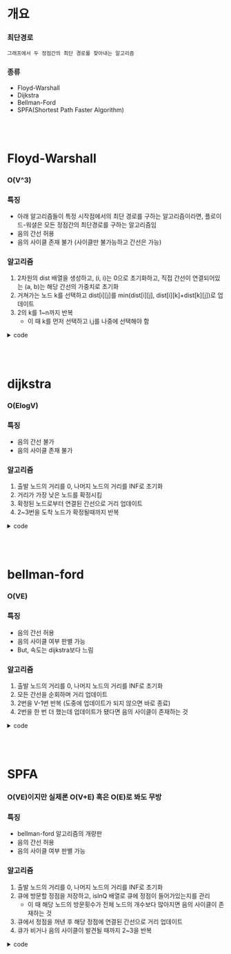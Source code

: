 # 개요

### 최단경로
    그래프에서 두 정점간의 최단 경로를 찾아내는 알고리즘

### 종류

* Floyd-Warshall
* Dijkstra
* Bellman-Ford
* SPFA(Shortest Path Faster Algorithm)

<br><br>
# Floyd-Warshall

### O(V^3)

### 특징
* 아래 알고리즘들이 특정 시작점에서의 최단 경로를 구하는 알고리즘이라면, 플로이드-워셜은 모든 정점간의 최단경로를 구하는 알고리즘임
* 음의 간선 허용
* 음의 사이클 존재 불가 (사이클만 불가능하고 간선은 가능)

### 알고리즘
1. 2차원의 dist 배열을 생성하고, (i, i)는 0으로 초기화하고, 직접 간선이 연결되어있는 (a, b)는 해당 간선의 가중치로 초기화
2. 거쳐가는 노드 k를 선택하고 dist[i][j]를 min(dist[i][j], dist[i][k]+dist[k][j])로 업데이트
3. 2의 k를 1~n까지 반복
    * 이 때 k를 먼저 선택하고 i,j를 나중에 선택해야 함

<details>
<summary>code</summary>

```c++
#define INF ((1<<31)-1)

int n, m;

int main() {
	cin >> n >> m;
	int i, j, k;
	vector<vector<pair<int, int> > > edge(n+1);
	int dist[105][105];

    //1. 초기화
	for (i = 1; i <= n; i++)
		for (j = 1; j <= n; j++)
			dist[i][j] = INF;
	for (i = 1; i <= n; i++)
		dist[i][i] = 0;
	for (i = 0; i < m; i++) {
		int a, b, c;
		cin >> a >> b >> c;
		edge[a].emplace_back(b, c);
		if (dist[a][b] > c)
			dist[a][b] = c;
	}

    //2~3. 업데이트
	for (k = 1; k <= n; k++) {
		for (i = 1; i <= n; i++) {
			for (j = 1; j <= n; j++) {
				//i:시작노드 j:도착노드 k:중간노드
				if (dist[i][k] == INF || dist[k][j] == INF)
					continue;
				dist[i][j] = min(dist[i][j], dist[i][k] + dist[k][j]);
			}
		}
	}

    //출력
	for (i = 1; i <= n; i++) {
		for (j = 1; j <= n; j++)
			cout << (dist[i][j] == INF ? 0 : dist[i][j]) << ' ';
		cout << '\n';
	}
}
```

</details>

<br><br>
# dijkstra

### O(ElogV)

### 특징
* 음의 간선 불가
* 음의 사이클 존재 불가

### 알고리즘
1. 출발 노드의 거리를 0, 나머지 노드의 거리를 INF로 초기화
2. 거리가 가장 낮은 노드를 확정시킴
3. 확정된 노드로부터 연결된 간선으로 거리 업데이트
4. 2~3번을 도착 노드가 확정될때까지 반복

<details>
<summary>code</summary>

```c++
int n, v;
vector<vector<pair<int, int> > > edge;

int dijkstra(int start, int end) {
	vector<int> dist(n, -1);
	priority_queue<pair<int, int>, vector<pair<int, int> >, greater<pair<int, int> > > pq;
	pq.emplace(0, start);
	int cnt = 0;
	while (!pq.empty() && cnt < n) {
		int x = pq.top().second, val = pq.top().first;
		pq.pop();
		if (dist[x] != -1)
			continue;
		dist[x] = val;
		if (++cnt == n || x == end)
			break;
		for (auto i : edge[x]) {
			if (dist[i.second] != -1)
				continue;
			pq.emplace(i.first + val, i.second);
		}
	}
	return dist[end];
}
```

</details>

<br><br>
# bellman-ford

### O(VE)

### 특징
* 음의 간선 허용
* 음의 사이클 여부 판별 가능
* But, 속도는 dijkstra보다 느림

### 알고리즘
1. 출발 노드의 거리를 0, 나머지 노드의 거리를 INF로 초기화
2. 모든 간선을 순회하며 거리 업데이트
3. 2번을 V-1번 반복 (도중에 업데이트가 되지 않으면 바로 종료)
4. 2번을 한 번 더 했는데 업데이트가 됐다면 음의 사이클이 존재하는 것

<details>
<summary>code</summary>

```c++
struct Node {
	int s, e, val;
};

int n, m;
vector<Node> edge;
vector<long long> dist(505, INT_MAX);

bool belman_ford() {
	bool isChanged = false;
	for (auto it : edge) {
		if (dist[it.s] == INT_MAX)
			continue;
		if (dist[it.e] > dist[it.s] + it.val) {
			dist[it.e] = dist[it.s] + it.val;
			isChanged = true;
		}
	}
	return isChanged;
}

int main() {
	cin >> n >> m;
	int i;
	for (i = 0; i < m; i++) {
		int a, b, c;
		cin >> a >> b >> c;
		edge.emplace_back(Node{ a,b,c });
	}
	dist[1] = 0;
	for (i = 0; i < n-1; i++) {
		if (!belman_ford())
			break;
	}
	if (belman_ford())
		cout << -1;
	else {
		for (i = 2; i <= n; i++)
			cout << (dist[i] == INT_MAX ? -1 : dist[i]) << '\n';
	}
}
```

</details>


<br><br>
# SPFA

### O(VE)이지만 실제론 O(V+E) 혹은 O(E)로 봐도 무방

### 특징
* bellman-ford 알고리즘의 개량판
* 음의 간선 허용
* 음의 사이클 여부 판별 가능

### 알고리즘
1. 출발 노드의 거리를 0, 나머지 노드의 거리를 INF로 초기화
2. 큐에 방문할 정점을 저장하고, isInQ 배열로 큐에 정점이 들어가있는지를 관리
    * 이 때 해당 노드의 방문횟수가 전체 노드의 개수보다 많아지면 음의 사이클이 존재하는 것
3. 큐에서 정점을 꺼낸 후 해당 정점에 연결된 간선으로 거리 업데이트
4. 큐가 비거나 음의 사이클이 발견될 때까지 2~3을 반복

<details>
<summary>code</summary>

```c++
bool spfa() {
	int s = startNumber;
	bool isInQ[510]; memset(isInQ, 0, sizeof(isInQ));
	fill(dist, dist + 509, INF);
	dist[s] = 0;
	queue<int> q;
	q.push(s);
	isInQ[s] = true;
	cnt[s] = 1;
	while (!q.empty()) {
		int x = q.front();
		q.pop();
		isInQ[x] = false;
		for (auto i : edge[x]) {
			if (dist[x] + i.v >= dist[i.to])
				continue;
			dist[i.to] = dist[x] + i.v;
			if (!isInQ[i.to]) {
				if (++cnt[i.to] > n)
					return false;
				q.push(i.to);
				isInQ[i.to] = true;
			}
		}
	}
	return true;
}

```

</details>